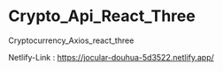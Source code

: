 # Crypto_Api_React_Three
 Cryptocurrency_Axios_react_three
 
 Netlify-Link : https://jocular-douhua-5d3522.netlify.app/

